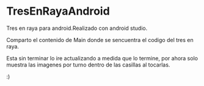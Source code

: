 # TresEnRayaAndroid
Tres en raya para android.Realizado con android studio.

Comparto el contenido de Main donde se sencuentra el codigo del tres en raya.

Esta sin terminar lo ire actualizando a medida que lo termine, por ahora solo muestra las imagenes por turno dentro de las casillas al tocarlas.



:)
